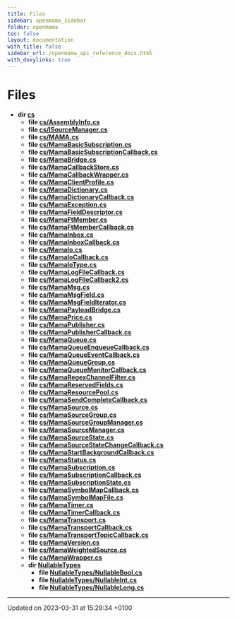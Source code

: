 ```yaml
---
title: Files
sidebar: openmama_sidebar
folder: openmama
toc: false
layout: documentation
with_title: false
sidebar_url: /openmama_api_reference_docs.html
with_doxylinks: true
---
```


# Files




* **dir [cs](dir_4e4f46edf152d32654a17ae649564aeb.html#dir-cs)** 
    * **file [cs/AssemblyInfo.cs](AssemblyInfo_8cs.html#file-assemblyinfo.cs)** 
    * **file [cs/ISourceManager.cs](ISourceManager_8cs.html#file-isourcemanager.cs)** 
    * **file [cs/MAMA.cs](MAMA_8cs.html#file-mama.cs)** 
    * **file [cs/MamaBasicSubscription.cs](MamaBasicSubscription_8cs.html#file-mamabasicsubscription.cs)** 
    * **file [cs/MamaBasicSubscriptionCallback.cs](MamaBasicSubscriptionCallback_8cs.html#file-mamabasicsubscriptioncallback.cs)** 
    * **file [cs/MamaBridge.cs](MamaBridge_8cs.html#file-mamabridge.cs)** 
    * **file [cs/MamaCallbackStore.cs](MamaCallbackStore_8cs.html#file-mamacallbackstore.cs)** 
    * **file [cs/MamaCallbackWrapper.cs](MamaCallbackWrapper_8cs.html#file-mamacallbackwrapper.cs)** 
    * **file [cs/MamaClientProfile.cs](MamaClientProfile_8cs.html#file-mamaclientprofile.cs)** 
    * **file [cs/MamaDictionary.cs](MamaDictionary_8cs.html#file-mamadictionary.cs)** 
    * **file [cs/MamaDictionaryCallback.cs](MamaDictionaryCallback_8cs.html#file-mamadictionarycallback.cs)** 
    * **file [cs/MamaException.cs](MamaException_8cs.html#file-mamaexception.cs)** 
    * **file [cs/MamaFieldDescriptor.cs](MamaFieldDescriptor_8cs.html#file-mamafielddescriptor.cs)** 
    * **file [cs/MamaFtMember.cs](MamaFtMember_8cs.html#file-mamaftmember.cs)** 
    * **file [cs/MamaFtMemberCallback.cs](MamaFtMemberCallback_8cs.html#file-mamaftmembercallback.cs)** 
    * **file [cs/MamaInbox.cs](MamaInbox_8cs.html#file-mamainbox.cs)** 
    * **file [cs/MamaInboxCallback.cs](MamaInboxCallback_8cs.html#file-mamainboxcallback.cs)** 
    * **file [cs/MamaIo.cs](MamaIo_8cs.html#file-mamaio.cs)** 
    * **file [cs/MamaIoCallback.cs](MamaIoCallback_8cs.html#file-mamaiocallback.cs)** 
    * **file [cs/MamaIoType.cs](MamaIoType_8cs.html#file-mamaiotype.cs)** 
    * **file [cs/MamaLogFileCallback.cs](MamaLogFileCallback_8cs.html#file-mamalogfilecallback.cs)** 
    * **file [cs/MamaLogFileCallback2.cs](MamaLogFileCallback2_8cs.html#file-mamalogfilecallback2.cs)** 
    * **file [cs/MamaMsg.cs](MamaMsg_8cs.html#file-mamamsg.cs)** 
    * **file [cs/MamaMsgField.cs](MamaMsgField_8cs.html#file-mamamsgfield.cs)** 
    * **file [cs/MamaMsgFieldIterator.cs](MamaMsgFieldIterator_8cs.html#file-mamamsgfielditerator.cs)** 
    * **file [cs/MamaPayloadBridge.cs](MamaPayloadBridge_8cs.html#file-mamapayloadbridge.cs)** 
    * **file [cs/MamaPrice.cs](MamaPrice_8cs.html#file-mamaprice.cs)** 
    * **file [cs/MamaPublisher.cs](MamaPublisher_8cs.html#file-mamapublisher.cs)** 
    * **file [cs/MamaPublisherCallback.cs](MamaPublisherCallback_8cs.html#file-mamapublishercallback.cs)** 
    * **file [cs/MamaQueue.cs](MamaQueue_8cs.html#file-mamaqueue.cs)** 
    * **file [cs/MamaQueueEnqueueCallback.cs](MamaQueueEnqueueCallback_8cs.html#file-mamaqueueenqueuecallback.cs)** 
    * **file [cs/MamaQueueEventCallback.cs](MamaQueueEventCallback_8cs.html#file-mamaqueueeventcallback.cs)** 
    * **file [cs/MamaQueueGroup.cs](MamaQueueGroup_8cs.html#file-mamaqueuegroup.cs)** 
    * **file [cs/MamaQueueMonitorCallback.cs](MamaQueueMonitorCallback_8cs.html#file-mamaqueuemonitorcallback.cs)** 
    * **file [cs/MamaRegexChannelFilter.cs](MamaRegexChannelFilter_8cs.html#file-mamaregexchannelfilter.cs)** 
    * **file [cs/MamaReservedFields.cs](MamaReservedFields_8cs.html#file-mamareservedfields.cs)** 
    * **file [cs/MamaResourcePool.cs](MamaResourcePool_8cs.html#file-mamaresourcepool.cs)** 
    * **file [cs/MamaSendCompleteCallback.cs](MamaSendCompleteCallback_8cs.html#file-mamasendcompletecallback.cs)** 
    * **file [cs/MamaSource.cs](MamaSource_8cs.html#file-mamasource.cs)** 
    * **file [cs/MamaSourceGroup.cs](MamaSourceGroup_8cs.html#file-mamasourcegroup.cs)** 
    * **file [cs/MamaSourceGroupManager.cs](MamaSourceGroupManager_8cs.html#file-mamasourcegroupmanager.cs)** 
    * **file [cs/MamaSourceManager.cs](MamaSourceManager_8cs.html#file-mamasourcemanager.cs)** 
    * **file [cs/MamaSourceState.cs](MamaSourceState_8cs.html#file-mamasourcestate.cs)** 
    * **file [cs/MamaSourceStateChangeCallback.cs](MamaSourceStateChangeCallback_8cs.html#file-mamasourcestatechangecallback.cs)** 
    * **file [cs/MamaStartBackgroundCallback.cs](MamaStartBackgroundCallback_8cs.html#file-mamastartbackgroundcallback.cs)** 
    * **file [cs/MamaStatus.cs](MamaStatus_8cs.html#file-mamastatus.cs)** 
    * **file [cs/MamaSubscription.cs](MamaSubscription_8cs.html#file-mamasubscription.cs)** 
    * **file [cs/MamaSubscriptionCallback.cs](MamaSubscriptionCallback_8cs.html#file-mamasubscriptioncallback.cs)** 
    * **file [cs/MamaSubscriptionState.cs](MamaSubscriptionState_8cs.html#file-mamasubscriptionstate.cs)** 
    * **file [cs/MamaSymbolMapCallback.cs](MamaSymbolMapCallback_8cs.html#file-mamasymbolmapcallback.cs)** 
    * **file [cs/MamaSymbolMapFile.cs](MamaSymbolMapFile_8cs.html#file-mamasymbolmapfile.cs)** 
    * **file [cs/MamaTimer.cs](MamaTimer_8cs.html#file-mamatimer.cs)** 
    * **file [cs/MamaTimerCallback.cs](MamaTimerCallback_8cs.html#file-mamatimercallback.cs)** 
    * **file [cs/MamaTransport.cs](MamaTransport_8cs.html#file-mamatransport.cs)** 
    * **file [cs/MamaTransportCallback.cs](MamaTransportCallback_8cs.html#file-mamatransportcallback.cs)** 
    * **file [cs/MamaTransportTopicCallback.cs](MamaTransportTopicCallback_8cs.html#file-mamatransporttopiccallback.cs)** 
    * **file [cs/MamaVersion.cs](MamaVersion_8cs.html#file-mamaversion.cs)** 
    * **file [cs/MamaWeightedSource.cs](MamaWeightedSource_8cs.html#file-mamaweightedsource.cs)** 
    * **file [cs/MamaWrapper.cs](MamaWrapper_8cs.html#file-mamawrapper.cs)** 
    * **dir [NullableTypes](dir_137fef64ad86b7592ef96954aa39c04e.html#dir-nullabletypes)** 
        * **file [NullableTypes/NullableBool.cs](NullableBool_8cs.html#file-nullablebool.cs)** 
        * **file [NullableTypes/NullableInt.cs](NullableInt_8cs.html#file-nullableint.cs)** 
        * **file [NullableTypes/NullableLong.cs](NullableLong_8cs.html#file-nullablelong.cs)** 



-------------------------------

Updated on 2023-03-31 at 15:29:34 +0100
